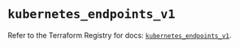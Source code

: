 # `kubernetes_endpoints_v1`

Refer to the Terraform Registry for docs: [`kubernetes_endpoints_v1`](https://registry.terraform.io/providers/hashicorp/kubernetes/2.35.1/docs/resources/endpoints_v1).
